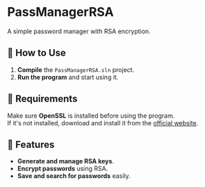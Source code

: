 # PassManagerRSA  
A simple password manager with RSA encryption.  

## 🔹 How to Use  
1. **Compile** the `PassManagerRSA.sln` project.  
2. **Run the program** and start using it.  

## 🔹 Requirements  
Make sure **OpenSSL** is installed before using the program.  
If it's not installed, download and install it from the [official website](https://www.openssl.org).  

## 🔹 Features  
- **Generate and manage RSA keys**.  
- **Encrypt passwords** using RSA.  
- **Save and search for passwords** easily. 
